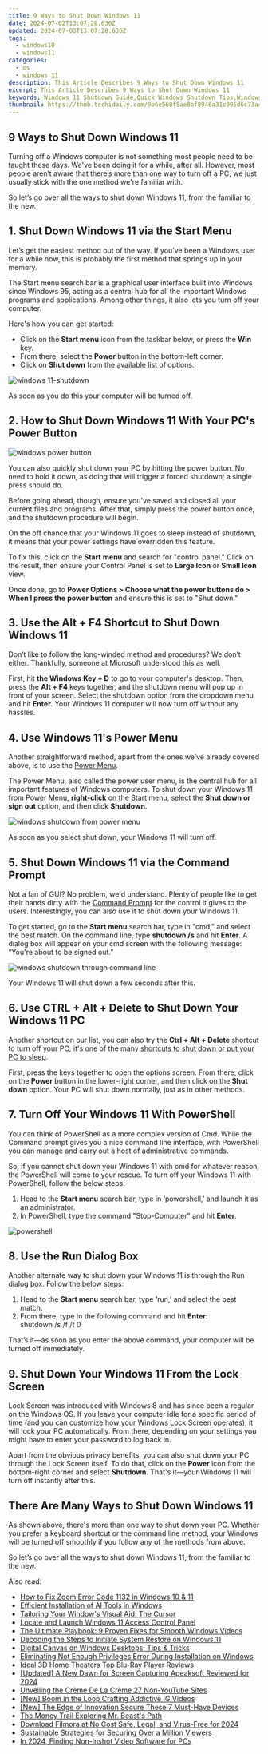 ```yaml
---
title: 9 Ways to Shut Down Windows 11
date: 2024-07-02T13:07:28.636Z
updated: 2024-07-03T13:07:28.636Z
tags:
  - windows10
  - windows11
categories:
  - os
  - windows 11
description: This Article Describes 9 Ways to Shut Down Windows 11
excerpt: This Article Describes 9 Ways to Shut Down Windows 11
keywords: Windows 11 Shutdown Guide,Quick Windows Shutdown Tips,Windows 11 Turn Off Steps,Efficient Windows Close Methods,Essential Windows 11 Shutdown Tricks,Effective Windows 11 Shutdown Techniques,Top Ways to Halt Windows 11
thumbnail: https://thmb.techidaily.com/9b6e560f5ae8bf8946a31c995d6c73a4779b962b2219e90738423fb3fbbee898.jpg
---
```


## 9 Ways to Shut Down Windows 11

 Turning off a Windows computer is not something most people need to be taught these days. We've been doing it for a while, after all. However, most people aren’t aware that there’s more than one way to turn off a PC; we just usually stick with the one method we're familiar with.

 So let’s go over all the ways to shut down Windows 11, from the familiar to the new.

## 1\. Shut Down Windows 11 via the Start Menu

 Let’s get the easiest method out of the way. If you’ve been a Windows user for a while now, this is probably the first method that springs up in your memory.

 The Start menu search bar is a graphical user interface built into Windows since Windows 95, acting as a central hub for all the important Windows programs and applications. Among other things, it also lets you turn off your computer.

 Here's how you can get started:

* Click on the **Start menu** icon from the taskbar below, or press the **Win** key.
* From there, select the **Power** button in the bottom-left corner.
* Click on **Shut down** from the available list of options.

![windows 11-shutdown](https://static1.makeuseofimages.com/wordpress/wp-content/uploads/2021/12/windows-11-shutdown.jpg)

 As soon as you do this your computer will be turned off.

## 2\. How to Shut Down Windows 11 With Your PC's Power Button

![windows power button](https://static1.makeuseofimages.com/wordpress/wp-content/uploads/2021/12/windows-power-button.jpg)

 You can also quickly shut down your PC by hitting the power button. No need to hold it down, as doing that will trigger a forced shutdown; a single press should do.

 Before going ahead, though, ensure you've saved and closed all your current files and programs. After that, simply press the power button once, and the shutdown procedure will begin.

 On the off chance that your Windows 11 goes to sleep instead of shutdown, it means that your power settings have overridden this feature.

 To fix this, click on the **Start** **menu** and search for "control panel." Click on the result, then ensure your Control Panel is set to **Large Icon** or **Small Icon** view.

 Once done, go to **Power Options > Choose what the power buttons do > When I press the power button** and ensure this is set to "Shut down."

## 3\. Use the Alt + F4 Shortcut to Shut Down Windows 11

 Don’t like to follow the long-winded method and procedures? We don’t either. Thankfully, someone at Microsoft understood this as well.

 First, hit **the Windows Key + D** to go to your computer's desktop. Then, press the **Alt + F4** keys together, and the shutdown menu will pop up in front of your screen. Select the shutdown option from the dropdown menu and hit **Enter**. Your Windows 11 computer will now turn off without any hassles.

## 4\. Use Windows 11's Power Menu

 Another straightforward method, apart from the ones we’ve already covered above, is to use the [Power Menu](https://www.makeuseof.com/windows-power-menu-guide/).

 The Power Menu, also called the power user menu, is the central hub for all important features of Windows computers. To shut down your Windows 11 from Power Menu, **right-click** on the Start menu, select the **Shut down or sign out** option, and then click **Shutdown**.

![windows shutdown from power menu](https://static1.makeuseofimages.com/wordpress/wp-content/uploads/2021/12/windows-shutdown-from-power-menu.jpg)

 As soon as you select shut down, your Windows 11 will turn off.

## 5\. Shut Down Windows 11 via the Command Prompt

 Not a fan of GUI? No problem, we'd understand. Plenty of people like to get their hands dirty with the [Command Prompt](https://www.makeuseof.com/tag/a-beginners-guide-to-the-windows-command-line/) for the control it gives to the users. Interestingly, you can also use it to shut down your Windows 11\.

 To get started, go to the **Start menu** search bar, type in "cmd," and select the best match. On the command line, type **shutdown /s** and hit **Enter**. A dialog box will appear on your cmd screen with the following message: “You're about to be signed out.”

![windows shutdown through command line](https://static1.makeuseofimages.com/wordpress/wp-content/uploads/2021/12/windows-shutdown-through-command-line.jpg)

 Your Windows 11 will shut down a few seconds after this.

## 6\. Use CTRL + Alt + Delete to Shut Down Your Windows 11 PC

 Another shortcut on our list, you can also try the **Ctrl + Alt + Delete** shortcut to turn off your PC; it's one of the many [shortcuts to shut down or put your PC to sleep](https://www.makeuseof.com/tag/how-to-shutdown-or-sleep-windows-10-with-a-keyboard-shortcut/).

 First, press the keys together to open the options screen. From there, click on the **Power** button in the lower-right corner, and then click on the **Shut down** option. Your PC will shut down normally, just as in other methods.

## 7\. Turn Off Your Windows 11 With PowerShell

 You can think of PowerShell as a more complex version of Cmd. While the Command prompt gives you a nice command line interface, with PowerShell you can manage and carry out a host of administrative commands.

 So, if you cannot shut down your Windows 11 with cmd for whatever reason, the PowerShell will come to your rescue. To turn off your Windows 11 with PowerShell, follow the below steps:

1. Head to the **Start menu** search bar, type in ‘powershell,’ and launch it as an administrator.
2. In PowerShell, type the command "Stop-Computer" and hit **Enter**.

![powershell](https://static1.makeuseofimages.com/wordpress/wp-content/uploads/2023/08/powershell.jpg)

## 8\. Use the Run Dialog Box

 Another alternate way to shut down your Windows 11 is through the Run dialog box. Follow the below steps:

1. Head to the **Start menu** search bar, type ‘run,’ and select the best match.
2. From there, type in the following command and hit **Enter**:  
shutdown /s /f /t 0

 That’s it—as soon as you enter the above command, your computer will be turned off immediately.

## 9\. Shut Down Your Windows 11 From the Lock Screen

 Lock Screen was introduced with Windows 8 and has since been a regular on the Windows OS. If you leave your computer idle for a specific period of time (and you can [customize how your Windows Lock Screen](https://www.makeuseof.com/windows-11-customize-lock-screen/) operates), it will lock your PC automatically. From there, depending on your settings you might have to enter your password to log back in.

 Apart from the obvious privacy benefits, you can also shut down your PC through the Lock Screen itself. To do that, click on the **Power** icon from the bottom-right corner and select **Shutdown**. That's it—your Windows 11 will turn off instantly after this.

## There Are Many Ways to Shut Down Windows 11

 As shown above, there's more than one way to shut down your PC. Whether you prefer a keyboard shortcut or the command line method, your Windows will be turned off smoothly if you follow any of the methods from above.

 So let’s go over all the ways to shut down Windows 11, from the familiar to the new.

<span class="atpl-alsoreadstyle">Also read:</span>
<div><ul>
<li><a href="https://win11.techidaily.com/how-to-fix-zoom-error-code-1132-in-windows-10-and-11/"><u>How to Fix Zoom Error Code 1132 in Windows 10 & 11</u></a></li>
<li><a href="https://win11.techidaily.com/efficient-installation-of-ai-tools-in-windows/"><u>Efficient Installation of AI Tools in Windows</u></a></li>
<li><a href="https://win11.techidaily.com/tailoring-your-windows-visual-aid-the-cursor/"><u>Tailoring Your Window's Visual Aid: The Cursor</u></a></li>
<li><a href="https://win11.techidaily.com/locate-and-launch-windows-11-access-control-panel/"><u>Locate and Launch Windows 11 Access Control Panel</u></a></li>
<li><a href="https://win11.techidaily.com/the-ultimate-playbook-9-proven-fixes-for-smooth-windows-videos/"><u>The Ultimate Playbook: 9 Proven Fixes for Smooth Windows Videos</u></a></li>
<li><a href="https://win11.techidaily.com/decoding-the-steps-to-initiate-system-restore-on-windows-11/"><u>Decoding the Steps to Initiate System Restore on Windows 11</u></a></li>
<li><a href="https://win11.techidaily.com/digital-canvas-on-windows-desktops-tips-and-tricks/"><u>Digital Canvas on Windows Desktops: Tips & Tricks</u></a></li>
<li><a href="https://win11.techidaily.com/eliminating-not-enough-privileges-error-during-installation-on-windows/"><u>Eliminating Not Enough Privileges Error During Installation on Windows</u></a></li>
<li><a href="https://extra-tips.techidaily.com/ideal-3d-home-theaters-top-blu-ray-player-reviews/"><u>Ideal 3D Home Theaters  Top Blu-Ray Player Reviews</u></a></li>
<li><a href="https://desktop-recording.techidaily.com/updated-a-new-dawn-for-screen-capturing-apeaksoft-reviewed-for-2024/"><u>[Updated] A New Dawn for Screen Capturing  Apeaksoft Reviewed for 2024</u></a></li>
<li><a href="https://youtube-videos.techidaily.com/unveiling-the-creme-de-la-creme-27-non-youtube-sites/"><u>Unveiling the Crème De La Crème 27 Non-YouTube Sites</u></a></li>
<li><a href="https://instagram-videos.techidaily.com/new-boom-in-the-loop-crafting-addictive-ig-videos/"><u>[New] Boom in the Loop  Crafting Addictive IG Videos</u></a></li>
<li><a href="https://some-guidance.techidaily.com/new-the-edge-of-innovation-secure-these-7-must-have-devices/"><u>[New] The Edge of Innovation  Secure These 7 Must-Have Devices</u></a></li>
<li><a href="https://youtube-video-recordings.techidaily.com/the-money-trail-exploring-mr-beasts-path/"><u>The Money Trail  Exploring Mr. Beast's Path</u></a></li>
<li><a href="https://ai-vdieo-software.techidaily.com/download-filmora-at-no-cost-safe-legal-and-virus-free-for-2024/"><u>Download Filmora at No Cost Safe, Legal, and Virus-Free for 2024</u></a></li>
<li><a href="https://youtube-blog.techidaily.com/inable-strategies-for-securing-over-a-million-viewers/"><u>Sustainable Strategies for Securing Over a Million Viewers</u></a></li>
<li><a href="https://some-techniques.techidaily.com/in-2024-finding-non-inshot-video-software-for-pcs/"><u>In 2024, Finding Non-Inshot Video Software for PCs</u></a></li>
</ul></div>

<ins class="adsbygoogle"
      style="display:block"
      data-ad-client="ca-pub-7571918770474297"
      data-ad-slot="8358498916"
      data-ad-format="auto"
      data-full-width-responsive="true"></ins>